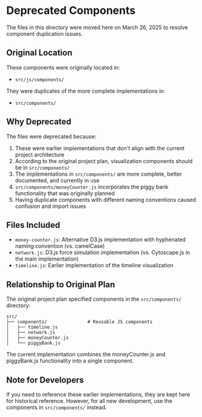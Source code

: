 # Deprecated Components

The files in this directory were moved here on March 26, 2025 to resolve component duplication issues.

## Original Location

These components were originally located in:
- `src/js/components/`

They were duplicates of the more complete implementations in:
- `src/components/`

## Why Deprecated

The files were deprecated because:
1. These were earlier implementations that don't align with the current project architecture
2. According to the original project plan, visualization components should be in `src/components/`
3. The implementations in `src/components/` are more complete, better documented, and currently in use
4. `src/components/moneyCounter.js` incorporates the piggy bank functionality that was originally planned
5. Having duplicate components with different naming conventions caused confusion and import issues

## Files Included

- `money-counter.js`: Alternative D3.js implementation with hyphenated naming convention (vs. camelCase)
- `network.js`: D3.js force simulation implementation (vs. Cytoscape.js in the main implementation)
- `timeline.js`: Earlier implementation of the timeline visualization

## Relationship to Original Plan

The original project plan specified components in the `src/components/` directory:
```
src/
├── components/               # Reusable JS components
│   ├── timeline.js
│   ├── network.js
│   ├── moneyCounter.js
│   └── piggyBank.js
```

The current implementation combines the moneyCounter.js and piggyBank.js functionality into a single component.

## Note for Developers

If you need to reference these earlier implementations, they are kept here for historical reference.
However, for all new development, use the components in `src/components/` instead.
